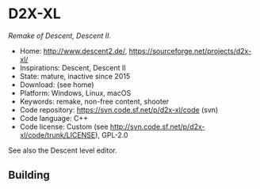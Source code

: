 # D2X-XL

_Remake of Descent, Descent II._

- Home: http://www.descent2.de/, https://sourceforge.net/projects/d2x-xl/
- Inspirations: Descent, Descent II
- State: mature, inactive since 2015
- Download: (see home)
- Platform: Windows, Linux, macOS
- Keywords: remake, non-free content, shooter
- Code repository: https://svn.code.sf.net/p/d2x-xl/code (svn)
- Code language: C++
- Code license: Custom (see http://svn.code.sf.net/p/d2x-xl/code/trunk/LICENSE), GPL-2.0

See also the Descent level editor.

## Building
